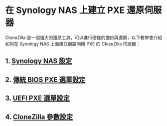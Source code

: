 # 在 Synology NAS 上建立 PXE 還原伺服器
CloneZilla 是一個強大的還原工具，可以進行硬碟的備份與還原，以下教學會介紹如何在 Synology NAS 上面建立網路開機 PXE 的 ClozeZilla 伺服器：

## 1. [Synology NAS 設定](./synology.md)

## 2. [傳統 BIOS PXE 選單設定](./pxelinux.md)

## 3. [UEFI PXE 選單設定](./grub.md)

## 4. [CloneZilla 參數設定](./clonezilla.md)
